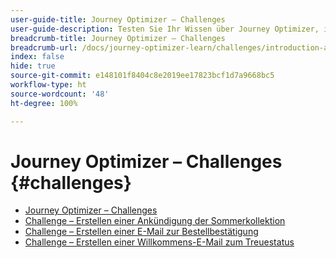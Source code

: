 ```yaml
---
user-guide-title: Journey Optimizer – Challenges
user-guide-description: Testen Sie Ihr Wissen über Journey Optimizer, indem Sie das Gelernte anwenden, um Anwendungsfälle in Echtzeit zu lösen.
breadcrumb-title: Journey Optimizer – Challenges
breadcrumb-url: /docs/journey-optimizer-learn/challenges/introduction-and-prerequisites.html
index: false
hide: true
source-git-commit: e148101f8404c8e2019ee17823bcf1d7a9668bc5
workflow-type: ht
source-wordcount: '48'
ht-degree: 100%

---
```



# Journey Optimizer – Challenges {#challenges}

+ [Journey Optimizer – Challenges](/help/challenges/introduction-and-prerequisites.md)
+ [Challenge – Erstellen einer Ankündigung der Sommerkollektion](/help/challenges/summer-collection-announcement-challenge.md)
+ [Challenge – Erstellen einer E-Mail zur Bestellbestätigung](/help/challenges/order-confirmation-challenge.md)
+ [Challenge – Erstellen einer Willkommens-E-Mail zum Treuestatus](/help/challenges/loyalty-status-welcome-email-challenge.md)

